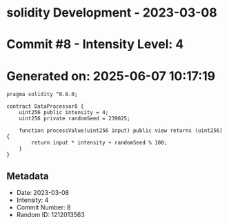 ﻿# solidity Development - 2023-03-08
# Commit #8 - Intensity Level: 4
# Generated on: 2025-06-07 10:17:19
```solidity
pragma solidity ^0.8.0;

contract DataProcessor8 {
    uint256 public intensity = 4;
    uint256 private randomSeed = 239025;

    function processValue(uint256 input) public view returns (uint256) {
        return input * intensity + randomSeed % 100;
    }
}
```
## Metadata
- Date: 2023-03-08
- Intensity: 4
- Commit Number: 8
- Random ID: 1212013563
